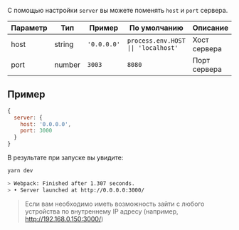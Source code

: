 С помощью настройки `server` вы можете поменять `host` и `port` сервера.

| Параметр | Тип    | Пример      | По умолчанию                       | Описание     |
|----------|--------|-------------|-----------------------------------|--------------|
| host     | string | `'0.0.0.0'` | `process.env.HOST \|\| 'localhost'` | Хост сервера |
| port     | number | `3003`      | `8080`                            | Порт сервера |

## Пример

``` javascript
{
  server: {
    host: '0.0.0.0',
    port: 3000
  }
}
```

В результате при запуске вы увидите:

``` bash
yarn dev

> Webpack: Finished after 1.307 seconds.
> • Server launched at http://0.0.0.0:3000/
```

> Если вам необходимо иметь возможность зайти с любого устройства по внутреннему IP адресу (например, http://192.168.0.150:3000/)
